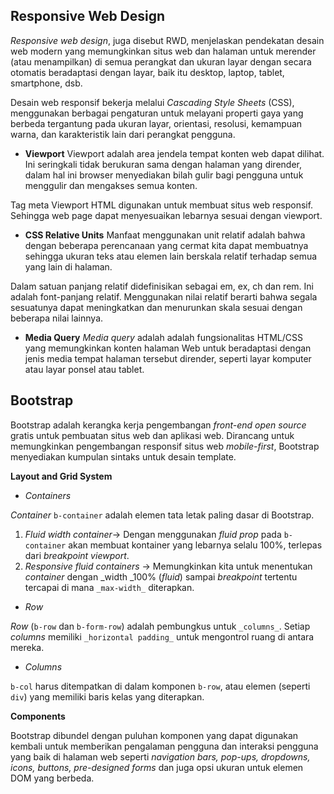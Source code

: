 ## Responsive Web Design
_Responsive web design_, juga disebut RWD, menjelaskan pendekatan desain web modern yang memungkinkan situs web dan halaman untuk merender (atau menampilkan) di semua perangkat dan ukuran layar dengan secara otomatis beradaptasi dengan layar, baik itu desktop, laptop, tablet, smartphone, dsb.

Desain web responsif bekerja melalui _Cascading Style Sheets_ (CSS), menggunakan berbagai pengaturan untuk melayani properti gaya yang berbeda tergantung pada ukuran layar, orientasi, resolusi, kemampuan warna, dan karakteristik lain dari perangkat pengguna.

- **Viewport**
Viewport adalah area jendela tempat konten web dapat dilihat. Ini seringkali tidak berukuran sama dengan halaman yang dirender, dalam hal ini browser menyediakan bilah gulir bagi pengguna untuk menggulir dan mengakses semua konten. 

Tag meta Viewport HTML  digunakan untuk membuat situs web responsif. Sehingga web page dapat menyesuaikan lebarnya sesuai dengan viewport.

- **CSS Relative Units**
Manfaat menggunakan unit relatif adalah bahwa dengan beberapa perencanaan yang cermat kita dapat membuatnya sehingga ukuran teks atau elemen lain berskala relatif terhadap semua yang lain di halaman.

Dalam satuan panjang relatif didefinisikan sebagai em, ex, ch dan rem. Ini adalah font-panjang relatif. Menggunakan nilai relatif berarti bahwa segala sesuatunya dapat meningkatkan dan menurunkan skala sesuai dengan beberapa nilai lainnya.

- **Media Query**
_Media query_ adalah adalah fungsionalitas HTML/CSS yang memungkinkan konten halaman Web untuk beradaptasi dengan jenis media tempat halaman tersebut dirender, seperti layar komputer atau layar ponsel atau tablet.

## Bootstrap
Bootstrap adalah kerangka kerja pengembangan _front-end open source_ gratis untuk pembuatan situs web dan aplikasi web. Dirancang untuk memungkinkan pengembangan responsif situs web _mobile-first_, Bootstrap menyediakan kumpulan sintaks untuk desain template.

**Layout and Grid System**

- _Containers_

_Container_ `b-container` adalah elemen tata letak paling dasar di Bootstrap.

1. _Fluid width container_-> Dengan menggunakan _fluid prop_ pada `b-container` akan membuat kontainer yang lebarnya selalu 100%, terlepas dari _breakpoint viewport_.
2. _Responsive fluid containers_ -> Memungkinkan kita untuk menentukan _container_ dengan _width _100% (_fluid_) sampai _breakpoint_ tertentu tercapai di mana `_max-width_` diterapkan.

- _Row_

_Row_ (`b-row` dan `b-form-row`) adalah pembungkus untuk `_columns_`. Setiap _columns_ memiliki `_horizontal padding_` untuk mengontrol ruang di antara mereka.

- _Columns_

`b-col` harus ditempatkan di dalam komponen `b-row`, atau elemen (seperti `div`) yang memiliki baris kelas yang diterapkan.

**Components**

Bootstrap dibundel dengan puluhan komponen yang dapat digunakan kembali untuk memberikan pengalaman pengguna dan interaksi pengguna yang baik di halaman web seperti _navigation bars, pop-ups, dropdowns, icons, buttons, pre-designed forms_ dan juga opsi ukuran untuk elemen DOM yang berbeda.